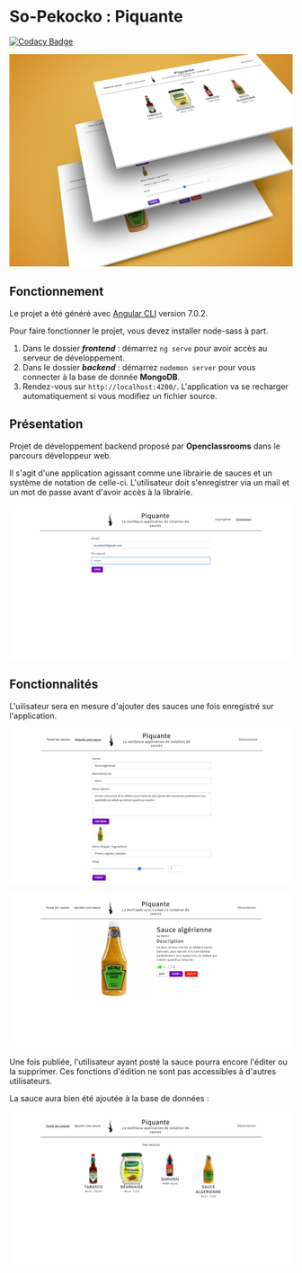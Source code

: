 # So-Pekocko : Piquante

[![Codacy Badge](https://api.codacy.com/project/badge/Grade/23b2c0a7b92447b383b41f9aef7a2de3)](https://app.codacy.com/gh/Pix-ggyr/SoPekocko-Piquante?utm_source=github.com&utm_medium=referral&utm_content=Pix-ggyr/SoPekocko-Piquante&utm_campaign=Badge_Grade)

![Mockup ><](https://raw.githubusercontent.com/Pix-ggyr/SoPekocko-Piquante/master/backend/assets/Web%20Screens%20Perspective%20PSD%20Mockup.jpg)

## Fonctionnement

Le projet a été généré avec [Angular CLI](https://github.com/angular/angular-cli) version 7.0.2.

Pour faire fonctionner le projet, vous devez installer node-sass à part.


1. Dans le dossier ***frontend*** : démarrez `ng serve` pour avoir accès au serveur de développement.
2. Dans le dossier ***backend*** : démarrez `nodemon server` pour vous connecter à la base de donnée **MongoDB**.
3. Rendez-vous sur `http://localhost:4200/`. L'application va se recharger automatiquement si vous modifiez un fichier source. 

## Présentation

Projet de développement backend proposé par **Openclassrooms** dans le parcours développeur web. 

Il s'agit d'une application agissant comme une librairie de sauces et un système de notation de celle-ci. L'utilisateur doit s'enregistrer via un mail et un mot de passe avant d'avoir accès à la librairie. 

![login ><](https://raw.githubusercontent.com/Pix-ggyr/SoPekocko-Piquante/master/backend/assets/login.png)

## Fonctionnalités

L'uilisateur sera en mesure d'ajouter des sauces une fois enregistré sur l'application.

![add-sauce ><](https://raw.githubusercontent.com/Pix-ggyr/SoPekocko-Piquante/master/backend/assets/add-sauce.png)

![one-sauce ><](https://raw.githubusercontent.com/Pix-ggyr/SoPekocko-Piquante/master/backend/assets/one-sauce.png)

Une fois publiée, l'utilisateur ayant posté la sauce pourra encore l'éditer ou la supprimer. Ces fonctions d'édition ne sont pas accessibles à d'autres utilisateurs.

La sauce aura bien été ajoutée à la base de données : 

![all-sauces ><](https://raw.githubusercontent.com/Pix-ggyr/SoPekocko-Piquante/master/backend/assets/all-sauces.png)